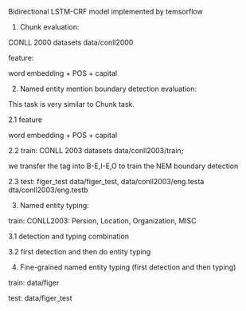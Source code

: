Bidirectional LSTM-CRF model implemented by temsorflow

1. Chunk evaluation: 

CONLL 2000 datasets  data/conll2000

feature:

word embedding + POS + capital


2. Named entity mention boundary detection evaluation:

This task is very similar to Chunk task.

2.1 feature

word embedding + POS + capital

2.2 train: CONLL 2003 datasets data/conll2003/train;
 
we transfer the tag into B-E,I-E,O to train the NEM boundary detection 

2.3 test: figer_test data/figer_test, data/conll2003/eng.testa dta/conll2003/eng.testb  

3. Named entity typing:

train: CONLL2003: Persion, Location, Organization, MISC

3.1 detection and typing combination


3.2 first detection and then do entity typing


4. Fine-grained named entity typing (first detection and then typing)

train: data/figer

test: data/figer_test